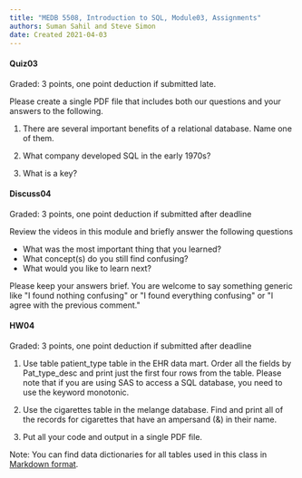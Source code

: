 ```yaml
---
title: "MEDB 5508, Introduction to SQL, Module03, Assignments"
authors: Suman Sahil and Steve Simon
date: Created 2021-04-03
---
```


#### Quiz03

Graded: 3 points, one point deduction if submitted late.

Please create a single PDF file that includes both our questions and your answers to the following.

1. There are several important benefits of a relational database. Name one of them.

2. What company developed SQL in the early 1970s?

3. What is a key?

#### Discuss04

Graded: 3 points, one point deduction if submitted after deadline

Review the videos in this module and briefly answer the following questions

+ What was the most important thing that you learned?
+ What concept(s) do you still find confusing?
+ What would you like to learn next?

Please keep your answers brief. You are welcome to say something generic like "I found nothing confusing" or "I found everything confusing" or "I agree with the previous comment."

#### HW04

Graded: 3 points, one point deduction if submitted after deadline

1. Use table patient_type table in the EHR data mart. Order all the fields by Pat_type_desc and print just the first four rows from the table. Please note that if you are using SAS to access a SQL database, you need to use the keyword monotonic.

2. Use the cigarettes table in the melange database. Find and print all of the records for cigarettes that have an ampersand (&) in their name.

3. Put all your code and output in a single PDF file.

Note: You can find data dictionaries for all tables used in this class in [Markdown format][git1].

[git1]: https://github.com/pmean/introduction-to-sql/blob/master/data/all-data.md
